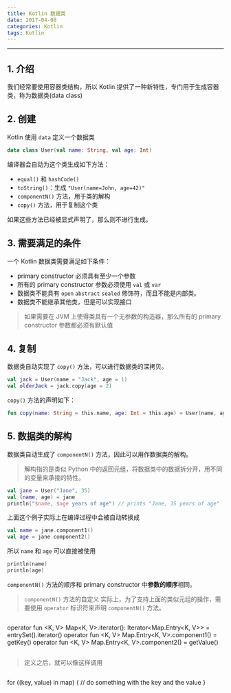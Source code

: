 ```yaml
---
title: Kotlin 数据类
date: 2017-04-08
categories: Kotlin
tags: Kotlin
---
```


---

## 1. 介绍

我们经常要使用容器类结构，所以 Kotlin 提供了一种新特性，专门用于生成容器类，称为数据类(data class)

## 2. 创建

Kotlin 使用 `data` 定义一个数据类

```kotlin
data class User(val name: String, val age: Int)
```

编译器会自动为这个类生成如下方法：

- `equal()` 和 `hashCode()`
- `toString()`：生成 `"User(name=John, age=42)"`
- `componentN()` 方法，用于类的解构
- `copy()` 方法，用于复制这个类

如果这些方法已经被显式声明了，那么则不进行生成。

## 3. 需要满足的条件

一个 Kotlin 数据类需要满足如下条件：

- primary constructor 必须具有至少一个参数
- 所有的 primary constructor 参数必须使用 `val` 或 `var`
- 数据类不能具有 `open` `abstract` `sealed` 修饰符，而且不能是内部类。
- 数据类不能继承其他类，但是可以实现接口

> 如果需要在 JVM 上使得类具有一个无参数的构造器，那么所有的 primary constructor 参数都必须有默认值

## 4. 复制

数据类自动实现了 `copy()` 方法，可以进行数据类的深拷贝。

```kotlin
val jack = User(name = "Jack", age = 1)
val olderJack = jack.copy(age = 2)
```

`copy()` 方法的声明如下：

```kotlin
fun copy(name: String = this.name, age: Int = this.age) = User(name, age)
```

## 5. 数据类的解构

数据类自动生成了 `componentN()` 方法，因此可以用作数据类的解构。

> 解构指的是类似 Python 中的返回元组，将数据类中的数据拆分开，用不同的变量来承接的特性。

```kotlin
val jane = User("Jane", 35)
val (name, age) = jane
println("$name, $age years of age") // prints "Jane, 35 years of age"
```

上面这个例子实际上在编译过程中会被自动转换成

```kotlin
val name = jane.component1()
val age = jane.component2()
```

所以 `name` 和 `age` 可以直接被使用

```kotlin
println(name)
println(age)
```

`componentN()` 方法的顺序和 primary constructor 中**参数的顺序**相同。

> `componentN()` 方法的自定义
实际上，为了支持上面的类似元组的操作，需要使用 `operator` 标识符来声明 `componentN()` 方法。

> ```kotlin
operator fun <K, V> Map<K, V>.iterator(): Iterator<Map.Entry<K, V>> = entrySet().iterator()
operator fun <K, V> Map.Entry<K, V>.component1() = getKey()
operator fun <K, V> Map.Entry<K, V>.component2() = getValue()
> ```

> 定义之后，就可以像这样调用

> ```kotlin
for ((key, value) in map) {
   // do something with the key and the value
}
> ```
